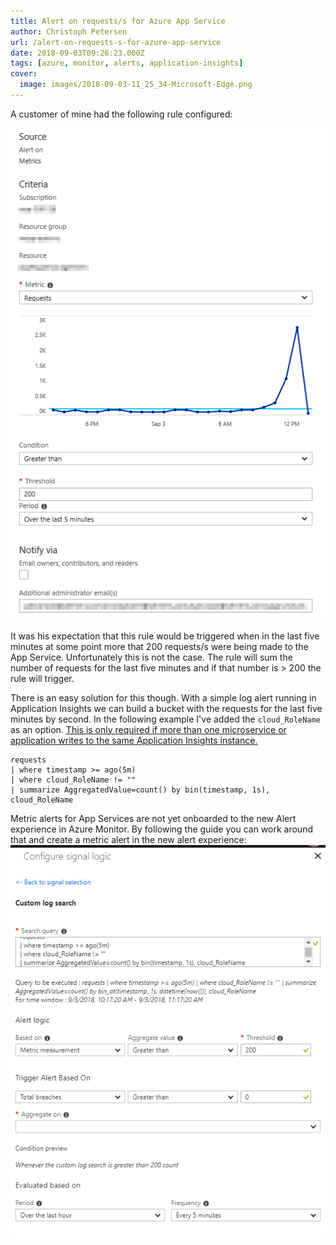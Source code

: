 ```yaml
---
title: Alert on requests/s for Azure App Service
author: Christoph Petersen
url: /alert-on-requests-s-for-azure-app-service
date: 2018-09-03T09:26:23.000Z
tags: [azure, monitor, alerts, application-insights]
cover: 
  image: images/2018-09-03-11_25_34-Microsoft-Edge.png
---
```


A customer of mine had the following rule configured:

![Alert configuration](images/image-3.png)

It was his expectation that this rule would be triggered when in the last five minutes at some point more that 200 requests/s were being made to the App Service. Unfortunately this is not the case. The rule will sum the number of requests for the last five minutes and if that number is > 200 the rule will trigger.

There is an easy solution for this though. With a simple log alert running in Application Insights we can build a bucket with the requests for the last five minutes by second. In the following example I've added the `cloud_RoleName` as an option. [This is only required if more than one microservice or application writes to the same Application Insights instance.](https://docs.microsoft.com/en-us/azure/application-insights/app-insights-monitor-multi-role-apps#use-cloudrolename-to-separate-components)

```
requests
| where timestamp >= ago(5m)
| where cloud_RoleName != "" 
| summarize AggregatedValue=count() by bin(timestamp, 1s), cloud_RoleName
```

Metric alerts for App Services are not yet onboarded to the new Alert experience in Azure Monitor. By following the guide you can work around that and create a metric alert in the new alert experience:
![Metric alert against Application Insights data](images/image.png)

